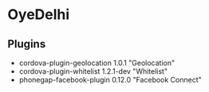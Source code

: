 # OyeDelhi #

## Plugins ##
* cordova-plugin-geolocation 1.0.1 "Geolocation"
* cordova-plugin-whitelist 1.2.1-dev "Whitelist"
* phonegap-facebook-plugin 0.12.0 "Facebook Connect"